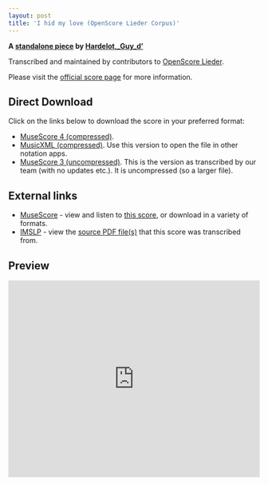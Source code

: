 ```yaml
---
layout: post
title: 'I hid my love (OpenScore Lieder Corpus)'
---
```


__A [standalone piece](https://fourscoreandmore.org/openscore/lieder/Hardelot,_Guy_d’/_/) by [Hardelot,_Guy_d’](https://fourscoreandmore.org/openscore/lieder/Hardelot,_Guy_d’)__

Transcribed and maintained by contributors to [OpenScore Lieder].

Please visit the [official score page] for more information.

[official score page]: https://musescore.com/openscore-lieder-corpus/scores/6629763
[OpenScore Lieder]: https://musescore.com/openscore-lieder-corpus

## Direct Download

Click on the links below to download the score in your preferred format:
- [MuseScore 4 (compressed)](https://github.com/openscore/lieder/blob/main/scores/Hardelot,_Guy_d’/_/I_hid_my_love/lc6629763.mscz?raw=true).
- [MusicXML (compressed)](https://github.com/openscore/lieder/blob/main/scores/Hardelot,_Guy_d’/_/I_hid_my_love/lc6629763.mxl?raw=true). Use this version to open the file in other notation apps.
- [MuseScore 3 (uncompressed)](https://github.com/openscore/lieder/blob/main/scores/Hardelot,_Guy_d’/_/I_hid_my_love/lc6629763.mscx?raw=true). This is the version as transcribed by our team (with no updates etc.). It is uncompressed (so a larger file).

## External links

- [MuseScore] - view and listen to [this score][MuseScore], or download in a variety of formats.
- [IMSLP] - view the [source PDF file(s)][IMSLP] that this score was transcribed from.

[MuseScore]: https://musescore.com/score/6629763
[IMSLP]: https://imslp.org/wiki/Special:ReverseLookup/508762

## Preview

<iframe width="100%" height="394" src="https://musescore.com/openscore-lieder-corpus/scores/6629763/embed" frameborder="0" allowfullscreen allow="autoplay; fullscreen"></iframe>

